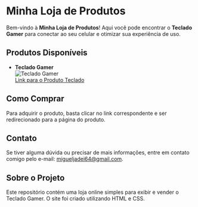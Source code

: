 # Minha Loja de Produtos

Bem-vindo à **Minha Loja de Produtos**! Aqui você pode encontrar o **Teclado Gamer** para conectar ao seu celular e otimizar sua experiência de uso.

## Produtos Disponíveis

- **Teclado Gamer**  
  ![Teclado Gamer](https://images.app.goo.gl/qZ32R5uo66Bg2jP36)  
  [Link para o Produto Teclado](https://s.shopee.com.br/1VjbAFJQ7S)

## Como Comprar

Para adquirir o produto, basta clicar no link correspondente e ser redirecionado para a página do produto.

## Contato

Se tiver alguma dúvida ou precisar de mais informações, entre em contato comigo pelo e-mail: [migueljadei64@gmail.com](mailto:migueljadei64@gmail.com).

## Sobre o Projeto

Este repositório contém uma loja online simples para exibir e vender o Teclado Gamer. O site foi criado utilizando HTML e CSS.
